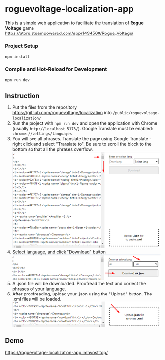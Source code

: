 # roguevoltage-localization-app

This is a simple web application to facilitate the translation of **Rogue Voltage** game https://store.steampowered.com/app/1494560/Rogue_Voltage/

### Project Setup

```sh
npm install
```

### Compile and Hot-Reload for Development

```sh
npm run dev
```

## Instruction

1. Put the files from the repository https://github.com/roguevoltage/localization into `/public/roguevoltage-localization/`
2. Run the project with `npm run dev` and open the application with Chrome (usually `http://localhost:5173/`). Google Translate must be enabled: `chrome://settings/languages`
3. You will see all phrases. Translate the page using Google Translate - right click and select "Translate to". Be sure to scroll the block to the bottom so that all the phrases overflow. ![alt text](image-1.png)
4. Select language, and click "Download" button ![alt text](image-2.png)
5. A .json file will be downloaded. Proofread the text and correct the phrases of your language.
6. After proofreading, upload your .json using the "Upload" button. The .xml files will be loaded. ![alt text](image-3.png)

## Demo

https://roguevoltage-localization-app.imhvost.top/
